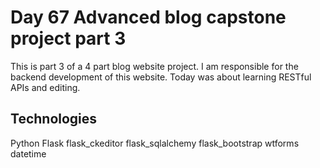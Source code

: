 # Day 67 Advanced blog capstone project part 3

This is part 3 of a 4 part blog website project.
I am responsible for the backend development of this website.
Today was about learning RESTful APIs and editing.

## Technologies

Python
Flask
flask_ckeditor
flask_sqlalchemy
flask_bootstrap
wtforms
datetime